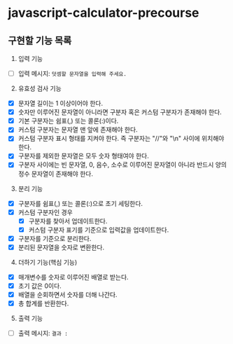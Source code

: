# javascript-calculator-precourse

## 구현할 기능 목록

1. 입력 기능

- [ ] 입력 메시지: `덧셈할 문자열을 입력해 주세요.`

2. 유효성 검사 기능

- [x] 문자열 길이는 1 이상이어야 한다.
- [x] 숫자만 이루어진 문자열이 아니라면 구분자 혹은 커스텀 구분자가 존재해야 한다.
- [x] 기본 구분자는 쉼표(,) 또는 콜론(:)이다.
- [x] 커스텀 구분자는 문자열 맨 앞에 존재해야 한다.
- [x] 커스텀 구분자 표시 형태를 지켜야 한다. 즉 구분자는 "//"와 "\n" 사이에 위치해야 한다.
- [x] 구분자를 제외한 문자열은 모두 숫자 형태여야 한다.
- [x] 구분자 사이에는 빈 문자열, 0, 음수, 소수로 이루어진 문자열이 아니라 반드시 양의 정수 문자열이 존재해야 한다.

3. 분리 기능

- [x] 구분자를 쉼표(,) 또는 콜론(:)으로 초기 세팅한다.
- [x] 커스텀 구분자인 경우
  - [x] 구분자를 찾아서 업데이트한다.
  - [x] 커스텀 구분자 표기를 기준으로 입력값을 업데이트한다.
- [x] 구분자를 기준으로 분리한다.
- [x] 분리된 문자열을 숫자로 변환한다.

4. 더하기 기능(핵심 기능)

- [x] 매개변수를 숫자로 이루어진 배열로 받는다.
- [x] 초기 값은 0이다.
- [x] 배열을 순회하면서 숫자를 더해 나간다.
- [x] 총 합계를 반환한다.

5. 출력 기능

- [ ] 출력 메시지: `결과 :`
